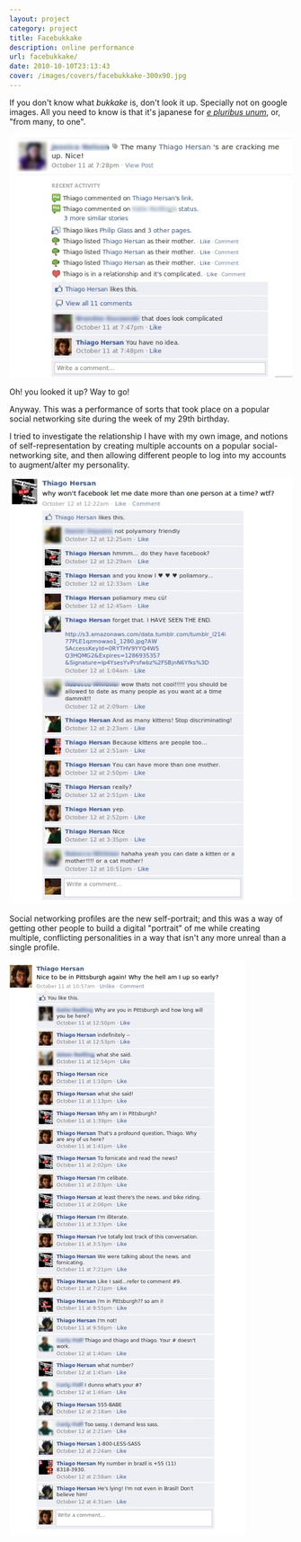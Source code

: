 ```yaml
---
layout: project
category: project
title: Facebukkake
description: online performance
url: facebukkake/
date: 2010-10-10T23:13:43
cover: /images/covers/facebukkake-300x90.jpg
---
```

If you don't know what *bukkake* is, don't look it up. Specially not on google images. All you need to know is that it's japanese for *[e pluribus unum](http://en.wikipedia.org/wiki/E_pluribus_unum)*, or, "from many, to one".

![](/images/projects/facebukkake/tgh02.jpg)

Oh! you looked it up? Way to go!

Anyway. This was a performance of sorts that took place on a popular social networking site during the week of my 29th birthday.

I tried to investigate the relationship I have with my own image, and notions of self-representation by creating multiple accounts on a popular social-networking site, and then allowing different people to log into my accounts to augment/alter my personality.

![](/images/projects/facebukkake/tgh01.jpg)

Social networking profiles are the new self-portrait; and this was a way of getting other people to build a digital "portrait" of me while creating multiple, conflicting personalities in a way that isn't any more unreal than a single profile.

![](/images/projects/facebukkake/tgh00.jpg)
